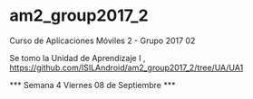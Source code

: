 # am2_group2017_2
Curso de Aplicaciones Móviles 2 - Grupo 2017 02

Se tomo la Unidad de Aprendizaje I ,
https://github.com/ISILAndroid/am2_group2017_2/tree/UA/UA1

*** Semana 4 Viernes 08 de Septiembre ***
